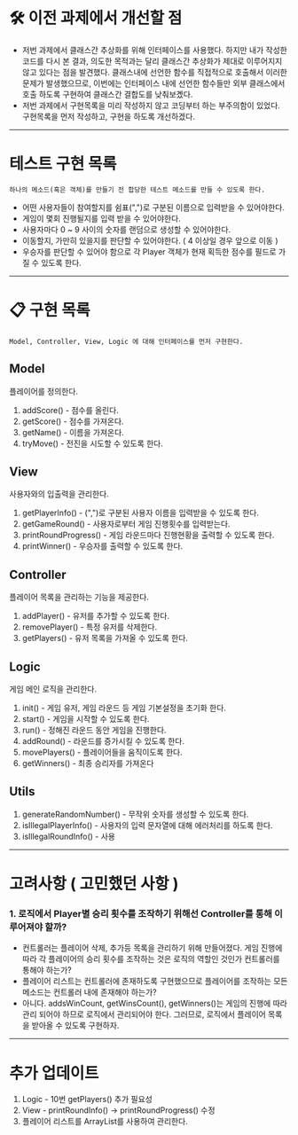 # 🛠️ 이전 과제에서 개선할 점 
- 저번 과제에서 클래스간 추상화를 위해 인터페이스를 사용했다. 하지만 내가 작성한 코드를 다시 본 결과, 의도한 목적과는 달리 클래스간 추상화가 제대로 이루어지지 않고 있다는 점을 발견했다. 클래스내에 선언한 함수를 직접적으로 호출해서 이러한 문제가 발생했으므로, 이번에는 인터페이스 내에 선언한 함수들만 외부 클래스에서 호출 하도록 구현하여 클래스간 결합도를 낮춰보곘다.
- 저번 과제에서 구현목록을 미리 작성하지 않고 코딩부터 하는 부주의함이 있었다. 구현목록을 먼저 작성하고, 구현을 하도록 개선하겠다. 

---
[//]: # (- 저번 과제에서 플레이어와 플레이어 컨트롤러를 구분했었다. 이는 로직과 플레이어 간의 결합도를 낮추기 위)

# 테스트 구현 목록 
```
하나의 메소드(혹은 객체)를 만들기 전 합당한 테스트 메소드를 만들 수 있도록 한다.
``` 
- 어떤 사용자들이 참여할지를 쉼표(",")로 구분된 이름으로 입력받을 수 있어야한다.
- 게임이 몇회 진행될지를 입력 받을 수 있어야한다.
- 사용자마다 0 ~ 9 사이의 숫자를 랜덤으로 생성할 수 있어야한다.
- 이동할지, 가만히 있을지를 판단할 수 있어야한다. ( 4 이상일 경우 앞으로 이동 )
- 우승자를 판단할 수 있어야 함으로 각 Player 객체가 현재 획득한 점수를 필드로 가질 수 있도록 한다.
---
# 📋 구현 목록
```
Model, Controller, View, Logic 에 대해 인터페이스를 먼저 구현한다.
```
## Model
플레이어를 정의한다. 
1. addScore() - 점수를 올린다.
2. getScore() - 점수를 가져온다.
3. getName()  - 이름을 가져온다.
4. tryMove() - 전진을 시도할 수 있도록 한다. 
## View
사용자와의 입출력을 관리한다.
1. getPlayerInfo() - (",")로 구분된 사용자 이름을 입력받을 수 있도록 한다.
2. getGameRound() - 사용자로부터 게임 진행횟수를 입력받는다.
3. printRoundProgress() - 게임 라운드마다 진행현황을 출력할 수 있도록 한다.
4. printWinner() - 우승자를 출력할 수 있도록 한다.
## Controller
플레이어 목록을 관리하는 기능을 제공한다.
1. addPlayer() - 유저를 추가할 수 있도록 한다.
2. removePlayer() - 특정 유저를 삭제한다.
3. getPlayers() - 유저 목록을 가져올 수 있도록 한다.
## Logic
게임 메인 로직을 관리한다.
1. init() - 게임 유저, 게임 라운드 등 게임 기본설정을 초기화 한다. 
2. start() - 게임을 시작할 수 있도록 한다.
3. run() - 정해진 라운드 동안 게임을 진행한다.
4. addRound() - 라운드를 증가시킬 수 있도록 한다.
5. movePlayers() - 플레이어들을 움직이도록 한다.
6. getWinners() - 최종 승리자를 가져온다
## Utils
1. generateRandomNumber() - 무작위 숫자를 생성할 수 있도록 한다.
2. isIllegalPlayerInfo() - 사용자의 입력 문자열에 대해 에러처리를 하도록 한다. 
3. isIllegalRoundInfo() - 사용
--- 
# 고려사항 ( 고민했던 사항 )
### 1. 로직에서 Player별 승리 횟수를 조작하기 위해선 Controller를 통해 이루어져야 할까?
  - 컨트롤러는 플레이어 삭제, 추가등 목록을 관리하기 위해 만들어졌다. 게임 진행에 따라 각 플레이어의 승리 횟수를 조작하는 것은 로직의 역할인 것인가 컨트롤러를 통해야 하는가? 
  - 플레이어 리스트는 컨트롤러에 존재하도록 구현했으므로 플레이어를 조작하는 모든 메소드는 컨트롤러 내에 존재해야 하는가?
  - 아니다. addsWinCount, getWinsCount(), getWinners()는 게임의 진행에 따라 관리 되어야 하므로 로직에서 관리되어야 한다. 그러므로, 로직에서 플레이어 목록을 받아올 수 있도록 구현하자.
---

# 추가 업데이트
1. Logic - 10번 getPlayers() 추가 필요성 
2. View - printRoundInfo() -> printRoundProgress() 수정
3. 플레이어 리스트를 ArrayList를 사용하여 관리한다.





